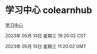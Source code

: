 # 学习中心 colearnhub
[学习中心](http://27.19.33.60:56308/colearnhub/)

2023年 05月 10日 星期三 19:20:02 CST

2023年 05月 10日 星期三 11:20:02 GMT
